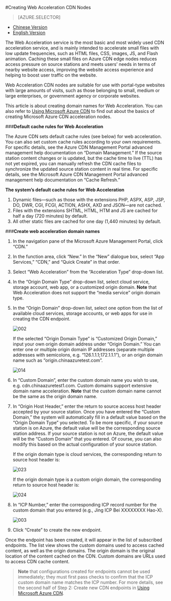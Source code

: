 <properties linkid="dev-net-common-tasks-cdn" urlDisplayName="CDN" pageTitle="How to Create Web Acceleration-Type CDNs – Azure Feature Guide" metaKeywords="Azure CDN, Azure CDN, Azure blobs, Azure caching, Azure add-ons, CDN acceleration, CDN service, mainstream CDN, Web acceleration, Web, webpage acceleration, static acceleration, cache rules, image acceleration, CDN technical documentation, CDN help files, portal website acceleration" description="Learn how to create Web Acceleration-type CDNs on Microsoft Azure Management Portal, and learn about default caching rules for Web CDNs." metaCanonical="" services="" documentationCenter=".NET" title="" authors="" solutions="" manager="" editor="" />
<tags ms.service="cdn"
    ms.date=""
    wacn.date="1/11/2016"
    />

#Creating Web Acceleration CDN Nodes

> [AZURE.SELECTOR]
- [Chinese Version](/documentation/articles/cdn-how-to-create-Web-CDN-endpoint)
- [English Version](/documentation/articles/cdn-enus-how-to-create-Web-CDN-endpoint)

The Web Acceleration service is the most basic and most widely used CDN acceleration service, and is mainly intended to accelerate small files with low update frequencies, such as HTML files, CSS, images, JS, and Flash animation. Caching these small files on Azure CDN edge nodes reduces access pressure on source stations and meets users’ needs in terms of nearby website access, improving the website access experience and helping to boost user traffic on the website.

Web Acceleration CDN nodes are suitable for use with portal-type websites with large amounts of visits, such as those belonging to small, medium or large enterprises, or government agency or corporate websites.

This article is about creating domain names for Web Acceleration. You can also refer to [Using Microsoft Azure CDN](http://www.windowsazure.cn/documentation/articles/cdn-enus-how-to-use/) to find out about the basics of creating Microsoft Azure CDN acceleration nodes.

###**Default cache rules for Web Acceleration**

The Azure CDN sets default cache rules (see below) for web acceleration. You can also set custom cache rules according to your own requirements. For specific details, see the Azure CDN Management Portal advanced management help documentation on “Domain Management.” If the source station content changes or is updated, but the cache time to live (TTL) has not yet expired, you can manually refresh the CDN cache files to synchronize the updated source station content in real time. For specific details, see the Microsoft Azure CDN Management Portal advanced management help documentation on “Cache Refresh.”

**The system’s default cache rules for Web Acceleration**

1. Dynamic files—such as those with the extensions PHP, ASPX, ASP, JSP, DO, DWR, CGI, FCGI, ACTION, ASHX, AXD and JSON—are not cached.
2. Files with the extensions SHTML, HTML, HTM and JS are cached for half a day (720 minutes) by default. 
3. All other static files are cached for one day (1,440 minutes) by default.

###**Create web acceleration domain names**

1. In the navigation pane of the Microsoft Azure Management Portal, click “CDN.”
2. In the function area, click “New.” In the “New” dialogue box, select “App Services,” “CDN,” and “Quick Create” in that order.
3. Select “Web Acceleration” from the “Acceleration Type” drop-down list.
4. In the “Origin Domain Type” drop-down list, select cloud service, storage account, web app, or a customized origin domain. **Note** that Web Acceleration does not support the “media service” origin domain type.
5. In the “Origin Domain” drop-down list, select one option from the list of available cloud services, storage accounts, or web apps for use in creating the CDN endpoint.

    ![002](./media/cdn-doc/web-en-001.png)
    
    If the selected “Origin Domain Type” is “Customized Origin Domain,” input your own origin domain address under “Origin Domain.” You can enter one or multiple origin domain IP addresses (separate multiple addresses with semicolons, e.g. “126.1.1.1;172.1.1.1”), or an origin domain name such as “origin.chinaazuretest.com”.

    ![014](./media/cdn-doc/web-en-002.png)

6. In “Custom Domain”, enter the custom domain name you wish to use, e.g. cdn.chinaazuretest1.com. Custom domains support extensive domain name acceleration. **Note** that the custom domain name cannot be the same as the origin domain name.
7. In “Origin Host Header,” enter the return to source access host header accepted by your source station. Once you have entered the “Custom Domain,” the system will automatically fill in a default value based on the “Origin Domain Type” you selected. To be more specific, if your source station is on Azure, the default value will be the corresponding source station address. If your source station is not on Azure, the default value will be the “Custom Domain” that you entered. Of course, you can also modify this based on the actual configuration of your source station.
    
    If the origin domain type is cloud services, the corresponding return to source host header is:

    ![023](./media/cdn-doc/web-en-003.png)
    
    If the origin domain type is a custom origin domain, the corresponding return to source host header is:

    ![024](./media/cdn-doc/web-en-004.png)

8. In “ICP Number,” enter the corresponding ICP record number for the custom domain that you entered (e.g., Jing ICP Bei XXXXXXXX Hao-X).

    ![003](./media/cdn-doc/web-en-005.png)

9. Click “Create” to create the new endpoint.

Once the endpoint has been created, it will appear in the list of subscribed endpoints. The list view shows the custom domains used to access cached content, as well as the origin domains.
 The origin domain is the original location of the content cached on the CDN. Custom domains are URLs used to access CDN cache content.

>**Note** that configurations created for endpoints cannot be used immediately; they must first pass checks to confirm that the ICP custom domain name matches the ICP number. For more details, see the second half of Step 2: Create new CDN endpoints in [Using Microsoft Azure CDN](http://www.windowsazure.cn/documentation/articles/cdn-enus-how-to-use/).

<!---HONumber=CDN_1201_2015-->